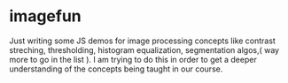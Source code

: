 # imagefun
Just writing some JS demos for image processing concepts like contrast streching, thresholding, histogram equalization, segmentation algos,( way more to go in the list ). I am trying to do this in order to get a deeper understanding of the concepts being taught in our course. 
